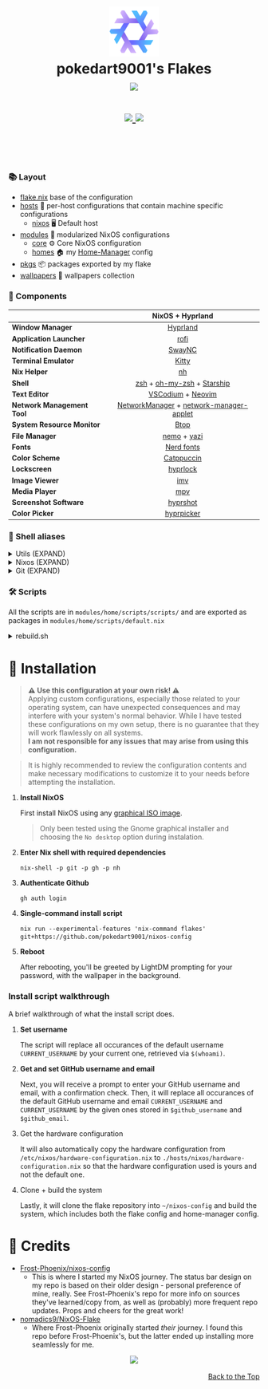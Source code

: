 <h1 align="center">
   <img src="./.github/assets/logo/nixos-logo.png" width="100px" /> 
   <br>
      pokedart9001's Flakes 
   <br>
      <img src="https://raw.githubusercontent.com/catppuccin/catppuccin/main/assets/palette/macchiato.png" width="600px" /> <br>
   <div align="center">

   <div align="center">
      <p></p>
      <div align="center">
         <a = href="https://nixos.org">
            <img src="https://img.shields.io/badge/NixOS-Unstable-blue?style=for-the-badge&logo=NixOS&logoColor=white&labelColor=303446&color=91D7E3">
         </a>
         <a href="https://github.com/pokedart9001/nixos-config/blob/main/LICENSE">
            <img src="https://img.shields.io/static/v1.svg?style=for-the-badge&label=License&message=MIT&colorA=313244&colorB=F5A97F&logo=unlicense&logoColor=F5A97F&"/>
         </a>
      </div>
      <br>
   </div>
</h1>

<br>
</div>

### 📚 Layout

-   [flake.nix](flake.nix) base of the configuration
-   [hosts](hosts) 🌳 per-host configurations that contain machine specific configurations
    - [nixos](hosts/nixos/) 🖥️ Default host
-   [modules](modules) 🍱 modularized NixOS configurations
    -   [core](modules/core/) ⚙️ Core NixOS configuration
    -   [homes](modules/home/) 🏠 my [Home-Manager](https://github.com/nix-community/home-manager) config
-   [pkgs](flake/pkgs) 📦 packages exported by my flake
-   [wallpapers](modules/home/xdg/wallpapers/) 🌄 wallpapers collection

### 📓 Components
|                             | NixOS + Hyprland                                                                              |
| --------------------------- | :---------------------------------------------------------------------------------------------:
| **Window Manager**          | [Hyprland][Hyprland] |
| **Application Launcher**    | [rofi][rofi] |
| **Notification Daemon**     | [SwayNC][SwayNC] |
| **Terminal Emulator**       | [Kitty][Kitty] |
| **Nix Helper**              | [nh][nh] |
| **Shell**                   | [zsh][zsh] + [oh-my-zsh][oh-my-zsh] + [Starship][Starship] |
| **Text Editor**             | [VSCodium][VSCodium] + [Neovim][Neovim] |
| **Network Management Tool** | [NetworkManager][NetworkManager] + [network-manager-applet][network-manager-applet] |
| **System Resource Monitor** | [Btop][Btop] |
| **File Manager**            | [nemo][nemo] + [yazi][yazi] |
| **Fonts**                   | [Nerd fonts][Nerd fonts] |
| **Color Scheme**            | [Catppuccin][Catppuccin] |
| **Lockscreen**              | [hyprlock][hyprlock] |
| **Image Viewer**            | [imv][imv] |
| **Media Player**            | [mpv][mpv] |
| **Screenshot Software**     | [hyprshot][hyprshot] |
| **Color Picker**            | [hyprpicker][hyprpicker] |


### 📝 Shell aliases

<details>
<summary>
Utils (EXPAND)
</summary>

- ```c```     $\rightarrow$ ```clear```
- ```cd```    $\rightarrow$ ```z```
- ```vim```   $\rightarrow$ ```nvim```
- ```cat```   $\rightarrow$ ```bat```
- ```nano```  $\rightarrow$ ```micro```
- ```icat```  $\rightarrow$ ```kitten icat```
- ```dsize``` $\rightarrow$ ```du -hs```
- ```findw``` $\rightarrow$ ```grep -rl```
- ```ls```    $\rightarrow$ ```eza --icons --group-directories-first -1```
- ```ll```    $\rightarrow$ ```eza --icons  -a --group-directories-first -1 --no-user --long```
- ```tree```  $\rightarrow$ ```eza --icons --tree --group-directories-first```
</details>

<details>
<summary>
Nixos (EXPAND)
</summary>

- ```cdnix```            $\rightarrow$ ```cd ~/nixos-config```
- ```nix-edit```         $\rightarrow$ ```kitty --detach -d ~/nixos-config nvim```
- ```nix-flake-update``` $\rightarrow$ ```sudo nix flake update ~/nixos-config#```
</details>

<details>
<summary>
Git (EXPAND)
</summary>

- ```ga```   $\rightarrow$ ```git add```
- ```gaa```  $\rightarrow$ ```git add --all```
- ```gs```   $\rightarrow$ ```git status```
- ```gb```   $\rightarrow$ ```git branch```
- ```gm```   $\rightarrow$ ```git merge```
- ```gpl```  $\rightarrow$ ```git pull```
- ```gplo``` $\rightarrow$ ```git pull origin```
- ```gps```  $\rightarrow$ ```git push```
- ```gpso``` $\rightarrow$ ```git push origin```
- ```gc```   $\rightarrow$ ```git commit```
- ```gcm```  $\rightarrow$ ```git commit -m```
- ```gr```   $\rightarrow$ ```git restore```
- ```grs```  $\rightarrow$ ```git restore --staged```
- ```gch```  $\rightarrow$ ```git checkout```
- ```gchb``` $\rightarrow$ ```git checkout -b```
- ```gcoe``` $\rightarrow$ ```git config user.email```
- ```gcon``` $\rightarrow$ ```git config user.name```
</details>

### 🛠️ Scripts

All the scripts are in ```modules/home/scripts/scripts/``` and are exported as packages in ```modules/home/scripts/default.nix```

<details>
<summary>
rebuild.sh 
</summary>

**Description:** This script displays a diff of the most recent changes made to `nixos-config`, then runs `nh os switch .`. Upon success, it will automatically create a git commit in `nixos-config` with the current generation number.

Adapted from [NoBoilerplate's NixOS rebuild script](https://gist.github.com/0atman/1a5133b842f929ba4c1e195ee67599d5#file-nixos-rebuild-sh).

**Usage:** ```rebuild```
</details>

# 🚀 Installation 

> **⚠️ Use this configuration at your own risk! ⚠️** <br>
> Applying custom configurations, especially those related to your operating system, can have unexpected consequences and may interfere with your system's normal behavior. While I have tested these configurations on my own setup, there is no guarantee that they will work flawlessly on all systems. <br>
> **I am not responsible for any issues that may arise from using this configuration.**

> It is highly recommended to review the configuration contents and make necessary modifications to customize it to your needs before attempting the installation.

1. **Install NixOS**

   First install NixOS using any [graphical ISO image](https://nixos.org/download.html#nixos-iso). 
   > Only been tested using the Gnome graphical installer and choosing the ```No desktop``` option during instalation.
1. **Enter Nix shell with required dependencies**

   ```
   nix-shell -p git -p gh -p nh
   ```
1. **Authenticate Github**
   ```
   gh auth login
   ```
1. **Single-command install script**

   ```
   nix run --experimental-features 'nix-command flakes' git+https://github.com/pokedart9001/nixos-config
   ```
1. **Reboot**

   After rebooting, you'll be greeted by LightDM prompting for your password, with the wallpaper in the background.

### Install script walkthrough

A brief walkthrough of what the install script does.

1. **Set username**

   The script will replace all occurances of the default username ```CURRENT_USERNAME``` by your current one, retrieved via ```$(whoami)```.

1. **Get and set GitHub username and email**

   Next, you will receive a prompt to enter your GitHub username and email, with a confirmation check. Then, it will replace all occurances of the default GitHub username and email ```CURRENT_USERNAME``` and ```CURRENT_USERNAME``` by the given ones stored in ```$github_username``` and ```$github_email```.

1. Get the hardware configuration

   It will also automatically copy the hardware configuration from ```/etc/nixos/hardware-configuration.nix``` to ```./hosts/nixos/hardware-configuration.nix``` so that the hardware configuration used is yours and not the default one.

1. Clone + build the system

   Lastly, it will clone the flake repository into ```~/nixos-config``` and build the system, which includes both the flake config and home-manager config.

# 👥 Credits

- [Frost-Phoenix/nixos-config](https://github.com/Frost-Phoenix/nixos-config)
   - This is where I started my NixOS journey. The status bar design on my repo is based on their older design - personal preference of mine, really. See Frost-Phoenix's repo for more info on sources they've learned/copy from, as well as (probably) more frequent repo updates. Props and cheers for the great work!
- [nomadics9/NixOS-Flake](https://github.com/nomadics9/NixOS-Flake)
   - Where Frost-Phoenix originally started *their* journey. I found this repo before Frost-Phoenix's, but the latter ended up installing more seamlessly for me.


<p align="center"><img src="https://raw.githubusercontent.com/catppuccin/catppuccin/main/assets/footers/gray0_ctp_on_line.svg?sanitize=true" /></p>

<div align="right">
  <a href="#readme">Back to the Top</a>
</div>

<!-- Links -->
[Btop]: https://github.com/aristocratos/btop
[Catppuccin]: https://github.com/catppuccin/nix
[Hyprland]: https://github.com/hyprwm/Hyprland
[Kitty]: https://github.com/kovidgoyal/kitty
[Neovim]: https://github.com/neovim/neovim
[Nerd fonts]: https://github.com/ryanoasis/nerd-fonts
[NetworkManager]: https://wiki.gnome.org/Projects/NetworkManager
[Starship]: https://github.com/starship/starship
[SwayNC]: https://github.com/ErikReider/SwayNotificationCenter
[VSCodium]:https://vscodium.com/
[hyprlock]: https://github.com/hyprwm/hyprlock
[hyprpicker]: https://github.com/hyprwm/hyprpicker
[hyprshot]: https://github.com/Gustash/Hyprshot
[imv]: https://sr.ht/~exec64/imv/
[mpv]: https://github.com/mpv-player/mpv
[nemo]: https://github.com/linuxmint/nemo
[network-manager-applet]: https://gitlab.gnome.org/GNOME/network-manager-applet/
[nh]: https://github.com/viperML/nh
[oh-my-zsh]: https://ohmyz.sh/
[rofi]: https://github.com/davatorium/rofi
[yazi]: https://github.com/sxyazi/yazi
[zsh]: https://ohmyz.sh/
